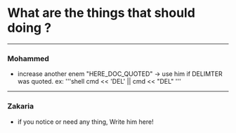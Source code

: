 # What are the things that should doing ?
---
### Mohammed
* increase another enem "HERE_DOC_QUOTED" -> use him if DELIMTER was quoted.
ex:
'''shell
cmd << 'DEL' || cmd << "DEL"
'''
---
### Zakaria
* if you notice or need any thing, Write him here!

